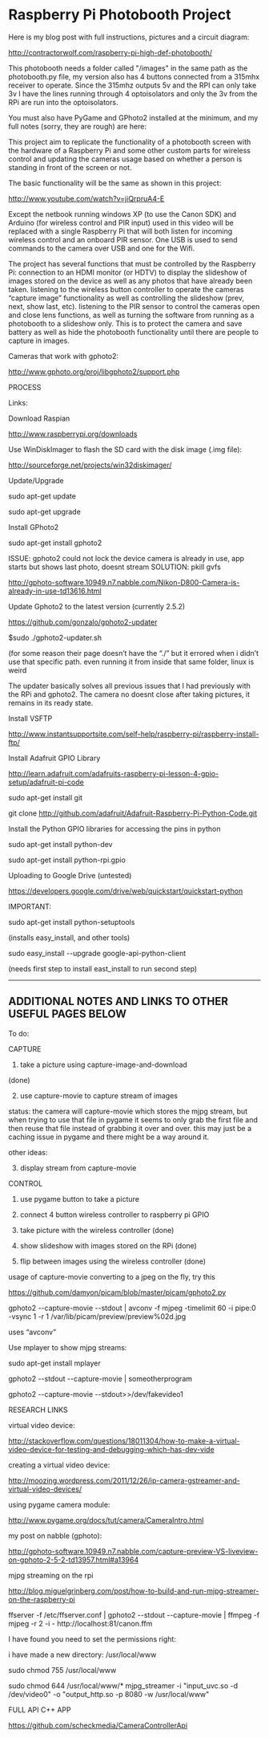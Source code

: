 Raspberry Pi Photobooth Project
=====================

Here is my blog post with full instructions, pictures and a circuit diagram:

http://contractorwolf.com/raspberry-pi-high-def-photobooth/

This photobooth needs a folder called "/images" in the same path as the photobooth.py file, my version also has 4 buttons connected from a 315mhx receiver to operate.  Since the 315mhz outputs 5v and the RPI can only take 3v I have the lines running through 4 optoisolators and only the 3v from the RPi are run into the optoisolators.

You must also have PyGame and GPhoto2 installed at the minimum, and my full notes (sorry, they are rough) are here:

This project aim to replicate the functionality of a photobooth screen with the hardware of a Raspberry Pi and some other custom parts for wireless control and updating the cameras usage based on whether a person is standing in front of the screen or not.

The basic functionality will be the same as shown in this project:

http://www.youtube.com/watch?v=jiQrpruA4-E

Except the netbook running windows XP (to use the Canon SDK) and Arduino (for wireless control and PIR input) used in this video will be replaced with a single Raspberry Pi that will both listen for incoming wireless control and an onboard PIR sensor.  One USB is used to send commands to the camera over USB and one for the Wifi. 

The project has several functions that must be controlled by the Raspberry Pi:
connection to an HDMI monitor (or HDTV) to display the slideshow of images stored on the device as well as any photos that have already been taken.
listening to the wireless button controller to operate the cameras “capture image” functionality as well as controlling the slideshow (prev, next, show last, etc).
listening to the PIR sensor to control the cameras open and close lens functions, as well as turning the software from running as a photobooth to a slideshow only.  This is to protect the camera and save battery as well as hide the photobooth functionality until there are people to capture in images.

Cameras that work with gphoto2:

http://www.gphoto.org/proj/libgphoto2/support.php


PROCESS


Links:

Download Raspian

http://www.raspberrypi.org/downloads

Use WinDiskImager to flash the SD card with the disk image (.img file):

http://sourceforge.net/projects/win32diskimager/

Update/Upgrade

sudo apt-get update

sudo apt-get upgrade


Install GPhoto2

sudo apt-get install gphoto2

ISSUE: gphoto2 could not lock the device camera is already in use, app starts but shows last photo, doesnt stream
SOLUTION: pkill gvfs

http://gphoto-software.10949.n7.nabble.com/Nikon-D800-Camera-is-already-in-use-td13616.html


Update Gphoto2 to the latest version (currently 2.5.2)

https://github.com/gonzalo/gphoto2-updater


$sudo ./gphoto2-updater.sh

(for some reason their page doesn’t have the “./” but it errored when i didn’t use that specific path. even running it from inside that same folder, linux is weird

The updater basically solves all previous issues that I had previously with the RPi and gphoto2.  The camera no doesnt close after taking pictures, it remains in its ready state.


Install VSFTP

http://www.instantsupportsite.com/self-help/raspberry-pi/raspberry-install-ftp/

Install Adafruit GPIO Library

http://learn.adafruit.com/adafruits-raspberry-pi-lesson-4-gpio-setup/adafruit-pi-code

sudo apt-get install git

git clone http://github.com/adafruit/Adafruit-Raspberry-Pi-Python-Code.git

Install the Python GPIO libraries for accessing the pins in python

sudo apt-get install python-dev

sudo apt-get install python-rpi.gpio


Uploading to Google Drive (untested)

https://developers.google.com/drive/web/quickstart/quickstart-python

IMPORTANT: 

sudo apt-get install python-setuptools

(installs easy_install, and other tools)

sudo easy_install --upgrade google-api-python-client

(needs first step to install east_install to run second step)

------------------------------------------------
ADDITIONAL NOTES AND LINKS TO OTHER USEFUL PAGES BELOW
------------------------------------------------

To do:

CAPTURE

1) take a picture using capture-image-and-download

(done)

2) use capture-movie to capture stream of images 

status: the camera will capture-movie which stores the mjpg stream, but when trying to use that file in pygame it seems to only grab the first file and then reuse that file instead of grabbing it over and over.  this may just be a caching issue in pygame and there might be a way around it.

other ideas:

3) display stream from capture-movie


CONTROL

1) use pygame button to take a picture

2) connect 4 button wireless controller to raspberry pi GPIO 

3) take picture with the wireless controller (done)

4) show slideshow with images stored on the RPi (done)

5) flip between images using the wireless controller (done)







usage of capture-movie converting to a jpeg on the fly, try this

https://github.com/damyon/picam/blob/master/picam/gphoto2.py

gphoto2 --capture-movie --stdout | avconv -f mjpeg -timelimit 60 -i pipe:0 -vsync 1 -r 1 /var/lib/picam/preview/preview%02d.jpg

uses “avconv”


Use mplayer to show mjpg streams:

sudo apt-get install mplayer

gphoto2 --stdout --capture-movie | someotherprogram

gphoto2 --capture-movie --stdout>>/dev/fakevideo1


RESEARCH LINKS

virtual video device:

http://stackoverflow.com/questions/18011304/how-to-make-a-virtual-video-device-for-testing-and-debugging-which-has-dev-vide

creating a virtual video device:

http://moozing.wordpress.com/2011/12/26/ip-camera-gstreamer-and-virtual-video-devices/

using pygame camera module:

http://www.pygame.org/docs/tut/camera/CameraIntro.html


my post on nabble (gphoto):

http://gphoto-software.10949.n7.nabble.com/capture-preview-VS-liveview-on-gphoto-2-5-2-td13957.html#a13964

mjpg streaming on the rpi

http://blog.miguelgrinberg.com/post/how-to-build-and-run-mjpg-streamer-on-the-raspberry-pi


ffserver -f /etc/ffserver.conf | gphoto2 --stdout --capture-movie | ffmpeg -f mjpeg -r 2 -i - http://localhost:81/canon.ffm

I have found you need to set the permissions right:

i have made a new directory: /usr/local/www

sudo chmod 755 /usr/local/www

sudo chmod 644 /usr/local/www/*
mjpg_streamer -i "input_uvc.so -d /dev/video0" -o "output_http.so -p 8080 -w /usr/local/www"



FULL API C++ APP

https://github.com/scheckmedia/CameraControllerApi

